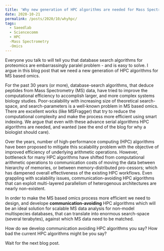 ```yaml
---
title: 'Why new generation of HPC algorithms are needed for Mass Spectrometry based omics - Part 1'
date: 2020-10-21
permalink: /posts/2020/10/whyhpc/
tags:
  - Saeedlab
  - Sciencecomm
  - HPC
  -Mass Spectrometry
  -Omics
---
```

Everyone you talk to will tell you that database search algorithms for proteomics are embarrassingly paralel problem - and is easy to solve. I argue in this blog post that we need a new generation of HPC algorithms for MS based omics. 

For the past 30 years (or more), database-search algorithms, that deduce peptides from Mass Spectrometry (MS) data, have tried to improve the computational efficiency to accomplish larger, and more complex systems biology studies. Poor-scalability with increasing size of theoretical search-space, and search-parameters is a well-known problem in MS based omics. There are excellent works (like MSFragger) that try to reduce the computational complexity and make the process more efficient using smart indexing. We argue that even with these advance serial algorithms HPC algorithms are needed, and wanted (see the end of the blog for why a biologist should care). 

Over the years, number of high-performance computing (HPC) algorithms have been proposed to mitigate this scalability problem with the objective of improved efficiency of underlying arithmetic operations. However, bottleneck for many HPC algorithms have shifted from computational arithmetic operations to communication costs of moving the data between hierarchy of memories, or between memory-distributed pro-cessors; which has dampened overall effectiveness of the existing HPC workflows. Even grappling with scalability issues, communication-avoiding HPC algorithms that can exploit multi-layered parallelism of heterogenous architectures are nearly non-existent. 

In order to make the MS based omics process more efficient we need to design, and develope **communication-avoiding** HPC algorithms which will be an ideal solution for scalable MS data analysis for non-model multispecies databases, that can translate into enormous search-space (several terabytes), against which MS data need to be matched. 

How do we develop communication avoiding HPC algorithms you say? 
How bad the current HPC algorithms might be you say? 

Wait for the next blog post.




